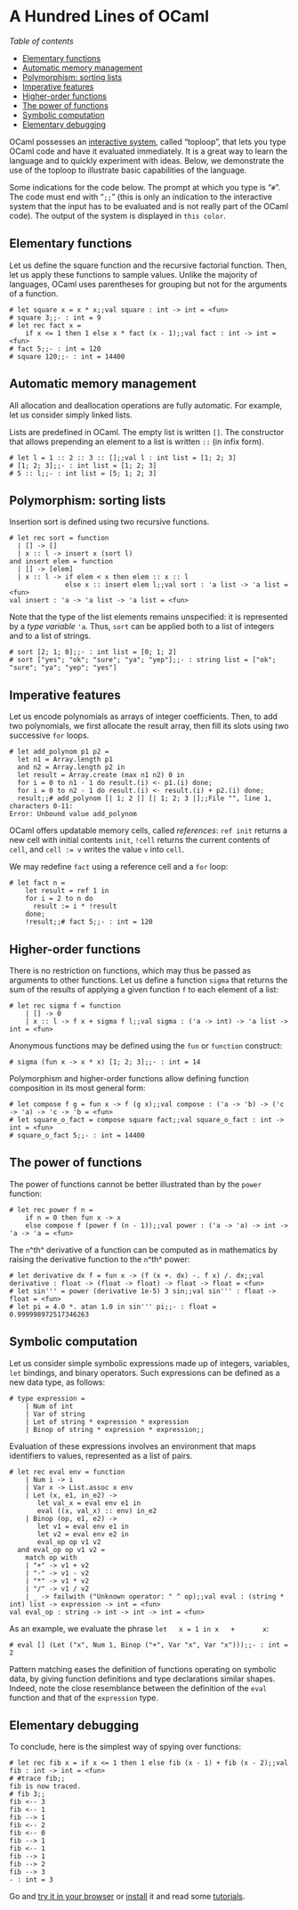 
A Hundred Lines of OCaml
========================

*Table of contents*

-   [Elementary functions](#elementary)
-   [Automatic memory management](#memory)
-   [Polymorphism: sorting lists](#polymorphism)
-   [Imperative features](#imperative)
-   [Higher-order functions](#functionality)
-   [The power of functions](#power)
-   [Symbolic computation](#symbolic)
-   [Elementary debugging](#debugging)

OCaml possesses an [interactive system](description.html#interactive),
called “toploop”, that lets you type OCaml code and have it evaluated
immediately. It is a great way to learn the language and to quickly
experiment with ideas. Below, we demonstrate the use of the toploop to
illustrate basic capabilities of the language.

Some indications for the code below. The prompt at which you type is
“`#`”. The code must end with “`;;`” (this is only an indication to the
interactive system that the input has to be evaluated and is not really
part of the OCaml code). The output of the system is displayed in
`this color`.

Elementary functions
--------------------

Let us define the square function and the recursive factorial function.
Then, let us apply these functions to sample values. Unlike the majority
of languages, OCaml uses parentheses for grouping but not for the
arguments of a function.

~~~~ {.listing}
# let square x = x * x;;val square : int -> int = <fun>
# square 3;;- : int = 9
# let rec fact x =
    if x <= 1 then 1 else x * fact (x - 1);;val fact : int -> int = <fun>
# fact 5;;- : int = 120
# square 120;;- : int = 14400
~~~~

Automatic memory management
---------------------------

All allocation and deallocation operations are fully automatic. For
example, let us consider simply linked lists.

Lists are predefined in OCaml. The empty list is written `[]`. The
constructor that allows prepending an element to a list is written `::`
(in infix form).

~~~~ {.listing}
# let l = 1 :: 2 :: 3 :: [];;val l : int list = [1; 2; 3]
# [1; 2; 3];;- : int list = [1; 2; 3]
# 5 :: l;;- : int list = [5; 1; 2; 3]
~~~~

Polymorphism: sorting lists
---------------------------

Insertion sort is defined using two recursive functions.

~~~~ {.listing}
# let rec sort = function
  | [] -> []
  | x :: l -> insert x (sort l)
and insert elem = function
  | [] -> [elem]
  | x :: l -> if elem < x then elem :: x :: l
              else x :: insert elem l;;val sort : 'a list -> 'a list = <fun>
val insert : 'a -> 'a list -> 'a list = <fun>
~~~~

Note that the type of the list elements remains unspecified: it is
represented by a *type variable* `'a`. Thus, `sort` can be applied both
to a list of integers and to a list of strings.

~~~~ {.listing}
# sort [2; 1; 0];;- : int list = [0; 1; 2]
# sort ["yes"; "ok"; "sure"; "ya"; "yep"];;- : string list = ["ok"; "sure"; "ya"; "yep"; "yes"]
~~~~

Imperative features
-------------------

Let us encode polynomials as arrays of integer coefficients. Then, to
add two polynomials, we first allocate the result array, then fill its
slots using two successive `for` loops.

~~~~ {.listing}
# let add_polynom p1 p2 =
  let n1 = Array.length p1
  and n2 = Array.length p2 in
  let result = Array.create (max n1 n2) 0 in
  for i = 0 to n1 - 1 do result.(i) <- p1.(i) done;
  for i = 0 to n2 - 1 do result.(i) <- result.(i) + p2.(i) done;
  result;;# add_polynom [| 1; 2 |] [| 1; 2; 3 |];;File "", line 1, characters 0-11:
Error: Unbound value add_polynom
~~~~

OCaml offers updatable memory cells, called *references*: `ref init`
returns a new cell with initial contents `init`, `!cell` returns the
current contents of `cell`, and `cell := v` writes the value `v` into
`cell`.

We may redefine `fact` using a reference cell and a `for` loop:

~~~~ {.listing}
# let fact n =
    let result = ref 1 in
    for i = 2 to n do
      result := i * !result
    done;
    !result;;# fact 5;;- : int = 120
~~~~

Higher-order functions
----------------------

There is no restriction on functions, which may thus be passed as
arguments to other functions. Let us define a function `sigma` that
returns the sum of the results of applying a given function `f` to each
element of a list:

~~~~ {.listing}
# let rec sigma f = function
    | [] -> 0
    | x :: l -> f x + sigma f l;;val sigma : ('a -> int) -> 'a list -> int = <fun>
~~~~

Anonymous functions may be defined using the `fun` or `function`
construct:

~~~~ {.listing}
# sigma (fun x -> x * x) [1; 2; 3];;- : int = 14
~~~~

Polymorphism and higher-order functions allow defining function
composition in its most general form:

~~~~ {.listing}
# let compose f g = fun x -> f (g x);;val compose : ('a -> 'b) -> ('c -> 'a) -> 'c -> 'b = <fun>
# let square_o_fact = compose square fact;;val square_o_fact : int -> int = <fun>
# square_o_fact 5;;- : int = 14400
~~~~

The power of functions
----------------------

The power of functions cannot be better illustrated than by the `power`
function:

~~~~ {.listing}
# let rec power f n = 
    if n = 0 then fun x -> x 
    else compose f (power f (n - 1));;val power : ('a -> 'a) -> int -> 'a -> 'a = <fun>
~~~~

The `n`^th^ derivative of a function can be computed as in mathematics
by raising the derivative function to the `n`^th^ power:

~~~~ {.listing}
# let derivative dx f = fun x -> (f (x +. dx) -. f x) /. dx;;val derivative : float -> (float -> float) -> float -> float = <fun>
# let sin''' = power (derivative 1e-5) 3 sin;;val sin''' : float -> float = <fun>
# let pi = 4.0 *. atan 1.0 in sin''' pi;;- : float = 0.999998972517346263
~~~~

Symbolic computation
--------------------

Let us consider simple symbolic expressions made up of integers,
variables, `let` bindings, and binary operators. Such expressions can be
defined as a new data type, as follows:

~~~~ {.listing}
# type expression =
    | Num of int
    | Var of string
    | Let of string * expression * expression
    | Binop of string * expression * expression;;
~~~~

Evaluation of these expressions involves an environment that maps
identifiers to values, represented as a list of pairs.

~~~~ {.listing}
# let rec eval env = function
    | Num i -> i
    | Var x -> List.assoc x env
    | Let (x, e1, in_e2) ->
       let val_x = eval env e1 in
       eval ((x, val_x) :: env) in_e2
    | Binop (op, e1, e2) ->
       let v1 = eval env e1 in
       let v2 = eval env e2 in
       eval_op op v1 v2
  and eval_op op v1 v2 =
    match op with
    | "+" -> v1 + v2
    | "-" -> v1 - v2
    | "*" -> v1 * v2
    | "/" -> v1 / v2
    | _ -> failwith ("Unknown operator: " ^ op);;val eval : (string * int) list -> expression -> int = <fun>
val eval_op : string -> int -> int -> int = <fun>
~~~~

As an example, we evaluate the phrase `let   x = 1 in x   +       x`:

~~~~ {.listing}
# eval [] (Let ("x", Num 1, Binop ("+", Var "x", Var "x")));;- : int = 2
~~~~

Pattern matching eases the definition of functions operating on symbolic
data, by giving function definitions and type declarations similar
shapes. Indeed, note the close resemblance between the definition of the
`eval` function and that of the `expression` type.

Elementary debugging
--------------------

To conclude, here is the simplest way of spying over functions:

~~~~ {.listing}
# let rec fib x = if x <= 1 then 1 else fib (x - 1) + fib (x - 2);;val fib : int -> int = <fun>
# #trace fib;;
fib is now traced.
# fib 3;;
fib <-- 3
fib <-- 1
fib --> 1
fib <-- 2
fib <-- 0
fib --> 1
fib <-- 1
fib --> 1
fib --> 2
fib --> 3
- : int = 3
~~~~

Go and [try it in your browser](http://try.ocamlpro.com/) or
[install](install.html) it and read some [tutorials](tutorials/).
